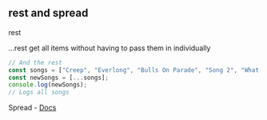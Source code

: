 ## rest and spread

rest

...rest get all items without having to pass them in individually

```javascript
// And the rest
const songs = ["Creep", "Everlong", "Bulls On Parade", "Song 2", "What I Got"];
const newSongs = [...songs];
console.log(newSongs);
// Logs all songs
```

Spread - [Docs](https://developer.mozilla.org/en-US/docs/Web/JavaScript/Reference/Operators/Spread_syntax)
